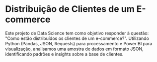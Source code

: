 # Distribuição de Clientes de um E-commerce

Este projeto de Data Science tem como objetivo responder à questão: "Como estão distribuídos os clientes de um e-commerce?". Utilizando Python (Pandas, JSON, Requests) para processamento e Power BI para visualização, analisamos uma amostra de dados em formato JSON, identificando padrões e insights sobre a base de clientes.

